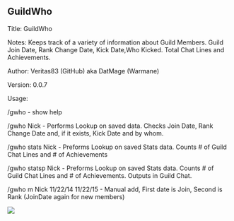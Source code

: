 ## GuildWho
Title: GuildWho

Notes: Keeps track of a variety of information about Guild Members. Guild Join Date, Rank Change Date, Kick Date,Who Kicked. Total Chat Lines and Achievements.

Author: Veritas83 (GitHub) aka DatMage (Warmane)

Version: 0.0.7

Usage:

/gwho - show help

/gwho Nick - Performs Lookup on saved data. Checks Join Date, Rank Change Date and, if it exists, Kick Date and by whom.

/gwho stats Nick - Preforms Lookup on saved Stats data. Counts # of Guild Chat Lines and # of Achievements

/gwho statsp Nick - Preforms Lookup on saved Stats data. Counts # of Guild Chat Lines and # of Achievements. Outputs in Guild Chat.

/gwho m Nick 11/22/14 11/22/15 - Manual add, First date is Join, Second is Rank (JoinDate again for new members)


<img src="http://i.imgur.com/ZXFcNZH.jpg">
